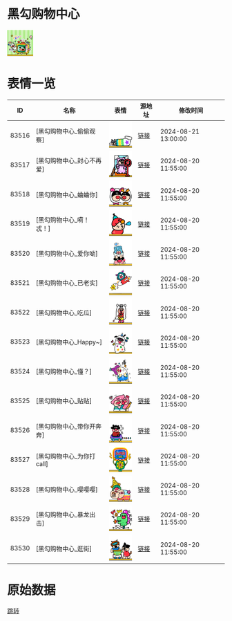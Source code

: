 # 黑勾购物中心

<img src="./cover.png" height="60" alt="cover" />

# 表情一览

|ID|名称|表情|源地址|修改时间|
|----|----|----|----|----|
|83516|[黑勾购物中心_偷偷观察]|<img src="./pic/083516_%5B黑勾购物中心_偷偷观察%5D.png" height="60" alt="偷偷观察"/>|[链接](https://i0.hdslb.com/bfs/garb/6e602f0a07b00b9080fdb47bae63804979e99538.png)|2024-08-21 13:00:00|
|83517|[黑勾购物中心_封心不再爱]|<img src="./pic/083517_%5B黑勾购物中心_封心不再爱%5D.png" height="60" alt="封心不再爱"/>|[链接](https://i0.hdslb.com/bfs/garb/b10781753cd0a4eadfe0d29edded0c251b70cb58.png)|2024-08-20 11:55:00|
|83518|[黑勾购物中心_蛐蛐你]|<img src="./pic/083518_%5B黑勾购物中心_蛐蛐你%5D.png" height="60" alt="蛐蛐你"/>|[链接](https://i0.hdslb.com/bfs/garb/1cc3b9d2f2b8aab85fe096ed8b21cacb677f0179.png)|2024-08-20 11:55:00|
|83519|[黑勾购物中心_嗬！忒！]|<img src="./pic/083519_%5B黑勾购物中心_嗬！忒！%5D.png" height="60" alt="嗬！忒！"/>|[链接](https://i0.hdslb.com/bfs/garb/90d66430e3ce15f75d736fdbd15b13ad1cdc7627.png)|2024-08-20 11:55:00|
|83520|[黑勾购物中心_爱你呦]|<img src="./pic/083520_%5B黑勾购物中心_爱你呦%5D.png" height="60" alt="爱你呦"/>|[链接](https://i0.hdslb.com/bfs/garb/41d7b646b4e6b4cc2d12ffb52140e14e9032c07a.png)|2024-08-20 11:55:00|
|83521|[黑勾购物中心_已老实]|<img src="./pic/083521_%5B黑勾购物中心_已老实%5D.png" height="60" alt="已老实"/>|[链接](https://i0.hdslb.com/bfs/garb/087527440045afccaebd74e9ea488f9f949ae52a.png)|2024-08-20 11:55:00|
|83522|[黑勾购物中心_吃瓜]|<img src="./pic/083522_%5B黑勾购物中心_吃瓜%5D.png" height="60" alt="吃瓜"/>|[链接](https://i0.hdslb.com/bfs/garb/a0dbfde0e085fa5de745e987b998fd4fe633e412.png)|2024-08-20 11:55:00|
|83523|[黑勾购物中心_Happy~]|<img src="./pic/083523_%5B黑勾购物中心_Happy~%5D.png" height="60" alt="Happy~"/>|[链接](https://i0.hdslb.com/bfs/garb/12d48fa8c986fe416b7c075ceaa7e4a8a8d1a9cb.png)|2024-08-20 11:55:00|
|83524|[黑勾购物中心_懂？]|<img src="./pic/083524_%5B黑勾购物中心_懂？%5D.png" height="60" alt="懂？"/>|[链接](https://i0.hdslb.com/bfs/garb/985ffa8275616f46758418c7a9ea0018f0809c10.png)|2024-08-20 11:55:00|
|83525|[黑勾购物中心_贴贴]|<img src="./pic/083525_%5B黑勾购物中心_贴贴%5D.png" height="60" alt="贴贴"/>|[链接](https://i0.hdslb.com/bfs/garb/f719d3b35c013bcfcce26c0d735b379721073420.png)|2024-08-20 11:55:00|
|83526|[黑勾购物中心_带你开奔奔]|<img src="./pic/083526_%5B黑勾购物中心_带你开奔奔%5D.png" height="60" alt="带你开奔奔"/>|[链接](https://i0.hdslb.com/bfs/garb/e1f0b2a28af62b9aaa158fce039dde99b75648f4.png)|2024-08-20 11:55:00|
|83527|[黑勾购物中心_为你打call]|<img src="./pic/083527_%5B黑勾购物中心_为你打call%5D.png" height="60" alt="为你打call"/>|[链接](https://i0.hdslb.com/bfs/garb/6b48b25250847b5eca97db820fcfb591aab0dfe2.png)|2024-08-20 11:55:00|
|83528|[黑勾购物中心_嘤嘤嘤]|<img src="./pic/083528_%5B黑勾购物中心_嘤嘤嘤%5D.png" height="60" alt="嘤嘤嘤"/>|[链接](https://i0.hdslb.com/bfs/garb/bef7f8393cdf933740b84b91414fcbcee3c2238c.png)|2024-08-20 11:55:00|
|83529|[黑勾购物中心_暴龙出击]|<img src="./pic/083529_%5B黑勾购物中心_暴龙出击%5D.png" height="60" alt="暴龙出击"/>|[链接](https://i0.hdslb.com/bfs/garb/2407c5e7f8f13b328ffa8b533af7f9f56528b0ed.png)|2024-08-20 11:55:00|
|83530|[黑勾购物中心_逛街]|<img src="./pic/083530_%5B黑勾购物中心_逛街%5D.png" height="60" alt="逛街"/>|[链接](https://i0.hdslb.com/bfs/garb/d214597db3a86c4e20bffad500b2d8c1f5bacc9a.png)|2024-08-20 11:55:00|

# 原始数据

[跳转](./raw.json)

